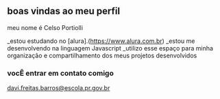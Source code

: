## boas vindas ao meu perfil

meu nome é Celso Portiolli

_estou estudando no [alura].(https://www.alura.com.br)
_estou me desenvolvendo na linguagem Javascript
_utilizo esse espaço para minha organizaçâo e compartilhamento dos meus projetos desenvolvidos

### vocÊ entrar em contato comigo

davi.freitas.barros@escola.pr.gov.br
